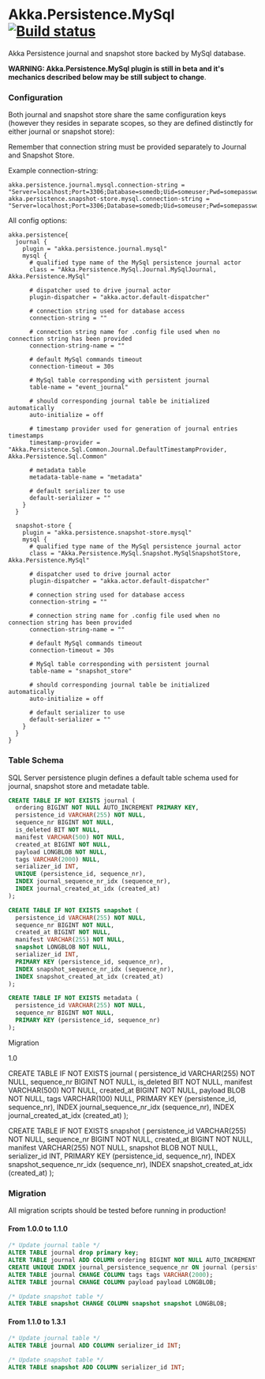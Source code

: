 # Akka.Persistence.MySql [![Build status](https://ci.appveyor.com/api/projects/status/6tiq7gs3kgsqj8xe/branch/master?svg=true)](https://ci.appveyor.com/project/ravengerUA/akka-persistence-mysql/branch/master)

Akka Persistence journal and snapshot store backed by MySql database.

**WARNING: Akka.Persistence.MySql plugin is still in beta and it's mechanics described below may be still subject to change**.

### Configuration

Both journal and snapshot store share the same configuration keys (however they resides in separate scopes, so they are defined distinctly for either journal or snapshot store):

Remember that connection string must be provided separately to Journal and Snapshot Store.

Example connection-string:

```hocon
akka.persistence.journal.mysql.connection-string = "Server=localhost;Port=3306;Database=somedb;Uid=someuser;Pwd=somepassword;"
akka.persistence.snapshot-store.mysql.connection-string = "Server=localhost;Port=3306;Database=somedb;Uid=someuser;Pwd=somepassword;"
```

All config options:

```hocon
akka.persistence{
  journal {
    plugin = "akka.persistence.journal.mysql"
    mysql {
      # qualified type name of the MySql persistence journal actor
      class = "Akka.Persistence.MySql.Journal.MySqlJournal, Akka.Persistence.MySql"

      # dispatcher used to drive journal actor
      plugin-dispatcher = "akka.actor.default-dispatcher"

      # connection string used for database access
      connection-string = ""

      # connection string name for .config file used when no connection string has been provided
      connection-string-name = ""

      # default MySql commands timeout
      connection-timeout = 30s

      # MySql table corresponding with persistent journal
      table-name = "event_journal"

      # should corresponding journal table be initialized automatically
      auto-initialize = off

      # timestamp provider used for generation of journal entries timestamps
      timestamp-provider = "Akka.Persistence.Sql.Common.Journal.DefaultTimestampProvider, Akka.Persistence.Sql.Common"

      # metadata table
      metadata-table-name = "metadata"

      # default serializer to use
      default-serializer = ""
    }
  }

  snapshot-store {
    plugin = "akka.persistence.snapshot-store.mysql"
    mysql {
      # qualified type name of the MySql persistence journal actor
      class = "Akka.Persistence.MySql.Snapshot.MySqlSnapshotStore, Akka.Persistence.MySql"

      # dispatcher used to drive journal actor
      plugin-dispatcher = "akka.actor.default-dispatcher"

      # connection string used for database access
      connection-string = ""

      # connection string name for .config file used when no connection string has been provided
      connection-string-name = ""

      # default MySql commands timeout
      connection-timeout = 30s

      # MySql table corresponding with persistent journal
      table-name = "snapshot_store"

      # should corresponding journal table be initialized automatically
      auto-initialize = off

      # default serializer to use
      default-serializer = ""
    }
  }
}
```
### Table Schema

SQL Server persistence plugin defines a default table schema used for journal, snapshot store and metadate table.

```SQL
CREATE TABLE IF NOT EXISTS journal (
  ordering BIGINT NOT NULL AUTO_INCREMENT PRIMARY KEY,
  persistence_id VARCHAR(255) NOT NULL,
  sequence_nr BIGINT NOT NULL,
  is_deleted BIT NOT NULL,
  manifest VARCHAR(500) NOT NULL,
  created_at BIGINT NOT NULL,
  payload LONGBLOB NOT NULL,
  tags VARCHAR(2000) NULL,
  serializer_id INT,
  UNIQUE (persistence_id, sequence_nr),
  INDEX journal_sequence_nr_idx (sequence_nr),
  INDEX journal_created_at_idx (created_at)
);

CREATE TABLE IF NOT EXISTS snapshot (
  persistence_id VARCHAR(255) NOT NULL,
  sequence_nr BIGINT NOT NULL,
  created_at BIGINT NOT NULL,
  manifest VARCHAR(255) NOT NULL,
  snapshot LONGBLOB NOT NULL,
  serializer_id INT,
  PRIMARY KEY (persistence_id, sequence_nr),
  INDEX snapshot_sequence_nr_idx (sequence_nr),
  INDEX snapshot_created_at_idx (created_at)
);

CREATE TABLE IF NOT EXISTS metadata (
  persistence_id VARCHAR(255) NOT NULL,
  sequence_nr BIGINT NOT NULL,
  PRIMARY KEY (persistence_id, sequence_nr)
);
```


Migration

1.0

CREATE TABLE IF NOT EXISTS journal (
  persistence_id VARCHAR(255) NOT NULL,
  sequence_nr BIGINT NOT NULL,
  is_deleted BIT NOT NULL,
  manifest VARCHAR(500) NOT NULL,
  created_at BIGINT NOT NULL,
  payload BLOB NOT NULL,
  tags VARCHAR(100) NULL,
  PRIMARY KEY (persistence_id, sequence_nr),
  INDEX journal_sequence_nr_idx (sequence_nr),
  INDEX journal_created_at_idx (created_at)
);

CREATE TABLE IF NOT EXISTS snapshot (
  persistence_id VARCHAR(255) NOT NULL,
  sequence_nr BIGINT NOT NULL,
  created_at BIGINT NOT NULL,
  manifest VARCHAR(255) NOT NULL,
  snapshot BLOB NOT NULL,
  serializer_id INT,
  PRIMARY KEY (persistence_id, sequence_nr),
  INDEX snapshot_sequence_nr_idx (sequence_nr),
  INDEX snapshot_created_at_idx (created_at)
);


### Migration

All migration scripts should be tested before running in production!

#### From 1.0.0 to 1.1.0

```SQL
/* Update journal table */
ALTER TABLE journal drop primary key;
ALTER TABLE journal ADD COLUMN ordering BIGINT NOT NULL AUTO_INCREMENT PRIMARY KEY;
CREATE UNIQUE INDEX journal_persistence_sequence_nr ON journal (persistence_id, sequence_nr);
ALTER TABLE journal CHANGE COLUMN tags tags VARCHAR(2000);
ALTER TABLE journal CHANGE COLUMN payload payload LONGBLOB;

/* Update snapshot table */
ALTER TABLE snapshot CHANGE COLUMN snapshot snapshot LONGBLOB;
```

#### From 1.1.0 to 1.3.1

```SQL
/* Update journal table */
ALTER TABLE journal ADD COLUMN serializer_id INT;

/* Update snapshot table */
ALTER TABLE snapshot ADD COLUMN serializer_id INT;
```
